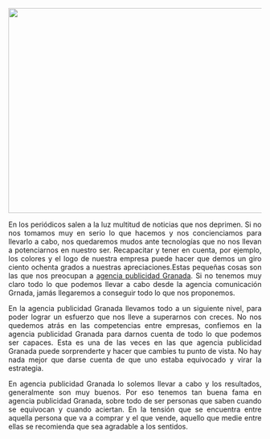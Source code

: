 <p><a href="https://tercetocomunicacion.es/"><img style="display: block; margin-left: auto; margin-right: auto;" src="https://media.istockphoto.com/id/950986656/photo/business-finance-accounting-contract-advisor-investment-consulting-marketing-plan-for-the.webp?s=612x612&amp;w=0&amp;k=20&amp;c=U-y6cADCby4QwENFptPrVcK_MplesqZmnDxUMMkJZvM=" alt="" width="612" height="408" /></a></p>
<p style="text-align: justify;">En los peri&oacute;dicos salen a la luz multitud de noticias que nos deprimen. Si no nos tomamos muy en serio lo que hacemos y nos concienciamos para llevarlo a cabo, nos quedaremos mudos ante tecnolog&iacute;as que no nos llevan a potenciarnos en nuestro ser. Recapacitar y tener en cuenta, por ejemplo, los colores y el logo de nuestra empresa puede hacer que demos un giro ciento ochenta grados a nuestras apreciaciones.Estas peque&ntilde;as cosas son las que nos preocupan a <a href="https://tercetocomunicacion.es/">agencia publicidad Granada</a>. Si no tenemos muy claro todo lo que podemos llevar a cabo desde la agencia comunicaci&oacute;n Grnada, jam&aacute;s llegaremos a conseguir todo lo que nos proponemos.</p>
<p style="text-align: justify;">En la agencia publicidad Granada llevamos todo a un siguiente nivel, para poder lograr un esfuerzo que nos lleve a superarnos con creces. No nos quedemos atr&aacute;s en las competencias entre empresas, confiemos en la agencia publicidad Granada para darnos cuenta de todo lo que podemos ser capaces. Esta es una de las veces en las que agencia publicidad Granada puede sorprenderte y hacer que cambies tu punto de vista. No hay nada mejor que darse cuenta de que uno estaba equivocado y virar la estrategia.</p>
<p style="text-align: justify;">En agencia publicidad Granada lo solemos llevar a cabo y los resultados, generalmente son muy buenos. Por eso tenemos tan buena fama en agencia publicidad Granada, sobre todo de ser personas que saben cuando se equivocan y cuando aciertan. En la tensi&oacute;n que se encuentra entre aquella persona que va a comprar y el que vende, aquello que medie entre ellas se recomienda que sea agradable a los sentidos.</p>
